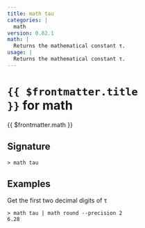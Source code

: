 ```yaml
---
title: math tau
categories: |
  math
version: 0.82.1
math: |
  Returns the mathematical constant τ.
usage: |
  Returns the mathematical constant τ.
---
```


# <code>{{ $frontmatter.title }}</code> for math

<div class='command-title'>{{ $frontmatter.math }}</div>

## Signature

```> math tau ```

## Examples

Get the first two decimal digits of τ
```shell
> math tau | math round --precision 2
6.28
```
